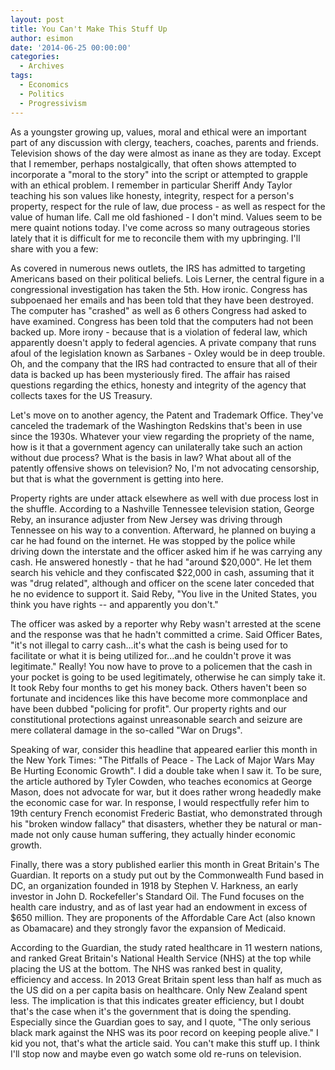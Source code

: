 ```yaml
---
layout: post
title: You Can't Make This Stuff Up
author: esimon
date: '2014-06-25 00:00:00'
categories:
  - Archives
tags:
  - Economics
  - Politics
  - Progressivism
---
```

As a youngster growing up, values, moral and ethical were an important part of any discussion with clergy, teachers, coaches, parents and friends. Television shows of the day were almost as inane as they are today. Except that I remember, perhaps nostalgically, that often shows attempted to incorporate a "moral to the story" into the script or attempted to grapple with an ethical problem. I remember in particular Sheriff Andy Taylor teaching his son values like honesty, integrity, respect for a person's property, respect for the rule of law, due process - as well as respect for the value of human life. Call me old fashioned - I don't mind. Values seem to be mere quaint notions today. I've come across so many outrageous stories lately that it is difficult for me to reconcile them with my upbringing. I'll share with you a few:

As covered in numerous news outlets, the IRS has admitted to targeting Americans based on their political beliefs. Lois Lerner, the central figure in a congressional investigation has taken the 5th. How ironic. Congress has subpoenaed her emails and has been told that they have been destroyed. The computer has "crashed" as well as 6 others Congress had asked to have examined. Congress has been told that the computers had not been backed up. More irony - because that is a violation of federal law, which apparently doesn't apply to federal agencies. A private company that runs afoul of the legislation known as Sarbanes - Oxley would be in deep trouble. Oh, and the company that the IRS had contracted to ensure that all of their data is backed up has been mysteriously fired. The affair has raised questions regarding the ethics, honesty and integrity of the agency that collects taxes for the US Treasury. 

Let's move on to another agency, the Patent and Trademark Office. They've canceled the trademark of the Washington Redskins that's been in use since the 1930s. Whatever your view regarding the propriety of the name, how is it that a government agency can unilaterally take such an action without due process? What is the basis in law? What about all of the patently offensive shows on television? No, I'm not advocating censorship, but that is what the government is getting into here. 

Property rights are under attack elsewhere as well with due process lost in the shuffle. According to a Nashville Tennessee television station, George Reby, an insurance adjuster from New Jersey was driving through Tennessee on his way to a convention. Afterward, he planned on buying a car he had found on the internet. He was stopped by the police while driving down the interstate and the officer asked him if he was carrying any cash. He answered honestly - that he had "around $20,000". He let them search his vehicle and they confiscated $22,000 in cash, assuming that it was "drug related", although and officer on the scene later conceded that he no evidence to support it. Said Reby, "You live in the United States, you think you have rights -- and apparently you don't." 

The officer was asked by a reporter why Reby wasn't arrested at the scene and the response was that he hadn't committed a crime. Said Officer Bates, "it's not illegal to carry cash...it's what the cash is being used for to facilitate or what it is being utilized for...and he couldn't prove it was legitimate." Really! You now have to prove to a policemen that the cash in your pocket is going to be used legitimately, otherwise he can simply take it. It took Reby four months to get his money back. Others haven't been so fortunate and incidences like this have become more commonplace and have been dubbed "policing for profit". Our property rights and our constitutional protections against unreasonable search and seizure are mere collateral damage in the so-called "War on Drugs".

Speaking of war, consider this headline that appeared earlier this month in the New York Times: "The Pitfalls of Peace - The Lack of Major Wars May Be Hurting Economic Growth". I did a double take when I saw it. To be sure, the article authored by Tyler Cowden, who teaches economics at George Mason, does not advocate for war, but it does rather wrong headedly make the economic case for war. In response, I would respectfully refer him to 19th century French economist Frederic Bastiat, who demonstrated through his "broken window fallacy" that disasters, whether they be natural or man-made not only cause human suffering, they actually hinder economic growth. 

Finally, there was a story published earlier this month in Great Britain's The Guardian. It reports on a study put out by the Commonwealth Fund based in DC, an organization founded in 1918 by Stephen V. Harkness, an early investor in John D. Rockefeller's Standard Oil. The Fund focuses on the health care industry, and as of last year had an endowment in excess of $650 million. They are proponents of the Affordable Care Act (also known as Obamacare) and they strongly favor the expansion of Medicaid. 

According to the Guardian, the study rated healthcare in 11 western nations, and ranked Great Britain's National Health Service (NHS) at the top while placing the US at the bottom. The NHS was ranked best in quality, efficiency and access. In 2013 Great Britain spent less than half as much as the US did on a per capita basis on healthcare. Only New Zealand spent less. The implication is that this indicates greater efficiency, but I doubt that's the case when it's the government that is doing the spending. Especially since the Guardian goes to say, and I quote, "The only serious black mark against the NHS was its poor record on keeping people alive." I kid you not, that's what the article said. You can't make this stuff up. I think I'll stop now and maybe even go watch some old re-runs on television. 

